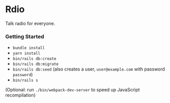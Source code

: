 # Rdio

Talk radio for everyone.

### Getting Started

- `bundle install`
- `yarn install`
- `bin/rails db:create`
- `bin/rails db:migrate`
- `bin/rails db:seed` (also creates a user, `user@example.com` with password `password`)
- `bin/rails s`

(Optional: run `./bin/webpack-dev-server` to speed up JavaScript recompilation)
